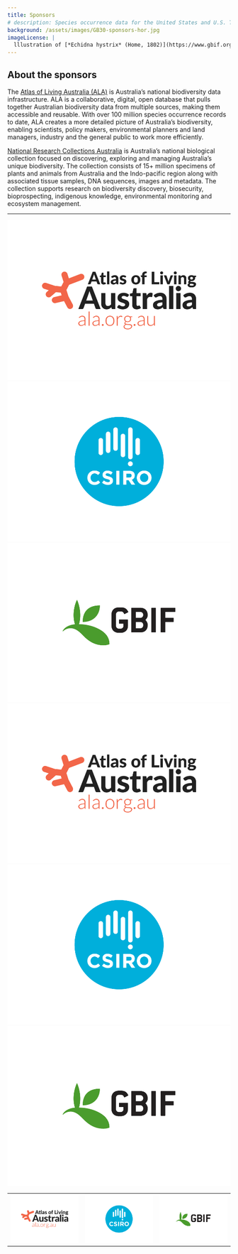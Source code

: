 ```yaml
---
title: Sponsors
# description: Species occurrence data for the United States and U.S. Territories.
background: /assets/images/GB30-sponsors-hor.jpg
imageLicense: |
  lllustration of [*Echidna hystrix* (Home, 1802)](https://www.gbif.org/species/8949676) from The mammals of Australia, 1871 via the [Biodiversity Heritage Library](https://www.flickr.com/photos/biodivlibrary/41157579672)
---
```


## About the sponsors  

The [Atlas of Living Australia (ALA)](http://ala.org.au/) is Australia’s national biodiversity data infrastructure. ALA is a collaborative, digital, open database that pulls together Australian biodiversity data from multiple sources, making them accessible and reusable. With over 100 million species occurrence records to date, ALA creates a more detailed picture of Australia’s biodiversity, enabling scientists, policy makers, environmental planners and land managers, industry and the general public to work more efficiently.  

[National Research Collections Australia](https://www.csiro.au/en/about/facilities-collections/Collections) is Australia’s national biological collection focused on discovering, exploring and managing Australia’s unique biodiversity.  The collection consists of 15+ million specimens of plants and animals from Australia and the Indo-pacific region along with associated tissue samples, DNA sequences, images and metadata.  The collection supports research on biodiversity discovery, biosecurity, bioprospecting, indigenous knowledge, environmental monitoring and ecosystem management.  

---

<div class="image-sponsors">
  <a href="https://www.ala.org.au"><img src="/assets/images/ALA-1.png" /></a>
  <a href="https://www.csiro.au"><img src="/assets/images/csiro.png" /></a>
  <a href="https://www.gbif.org"><img src="/assets/images/gbif-s.png" /></a>
</div>

<div class="image-sponsors">
  <a href="https://www.ala.org.au"><img src="/assets/images/ALA-1.png" style="display:inline-block; margin-right:10px;" /></a>
  <a href="https://www.csiro.au"><img src="/assets/images/csiro.png" style="display:inline-block; margin-right:10px;" /></a> 
  <a href="https://www.gbif.org"><img src="/assets/images/gbif-s.png" style="display:inline-block;" /></a>
</div>

|   |   |   |
|---|---|---|
| [<img src="/assets/images/ALA-1.png" width="200px">](https://www.ala.org.au) | [<img src="/assets/images/csiro.png" width="200px">](https://www.csiro.au) | [<img src="/assets/images/gbif-s.png" width="200px">](https://www.gbif.org) |

